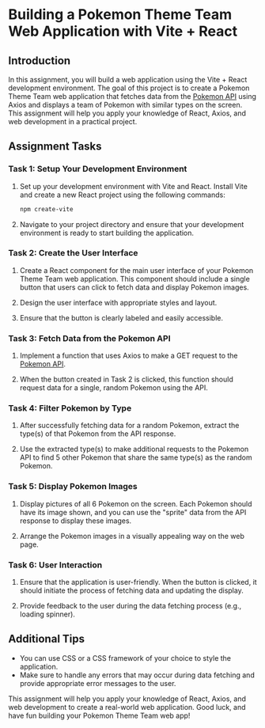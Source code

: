 # Building a Pokemon Theme Team Web Application with Vite + React

## Introduction

In this assignment, you will build a web application using the Vite + React development environment. The goal of this project is to create a Pokemon Theme Team web application that fetches data from the [Pokemon API](https://pokeapi.co/) using Axios and displays a team of Pokemon with similar types on the screen. This assignment will help you apply your knowledge of React, Axios, and web development in a practical project.

## Assignment Tasks

### Task 1: Setup Your Development Environment

1. Set up your development environment with Vite and React. Install Vite and create a new React project using the following commands:

   ```bash
   npm create-vite
   ```

2. Navigate to your project directory and ensure that your development environment is ready to start building the application.

### Task 2: Create the User Interface

1. Create a React component for the main user interface of your Pokemon Theme Team web application. This component should include a single button that users can click to fetch data and display Pokemon images.

2. Design the user interface with appropriate styles and layout.

3. Ensure that the button is clearly labeled and easily accessible.

### Task 3: Fetch Data from the Pokemon API

1. Implement a function that uses Axios to make a GET request to the [Pokemon API](https://pokeapi.co/).

2. When the button created in Task 2 is clicked, this function should request data for a single, random Pokemon using the API.

### Task 4: Filter Pokemon by Type

1. After successfully fetching data for a random Pokemon, extract the type(s) of that Pokemon from the API response.

2. Use the extracted type(s) to make additional requests to the Pokemon API to find 5 other Pokemon that share the same type(s) as the random Pokemon.

### Task 5: Display Pokemon Images

1. Display pictures of all 6 Pokemon on the screen. Each Pokemon should have its image shown, and you can use the "sprite" data from the API response to display these images.

2. Arrange the Pokemon images in a visually appealing way on the web page.

### Task 6: User Interaction

1. Ensure that the application is user-friendly. When the button is clicked, it should initiate the process of fetching data and updating the display.

2. Provide feedback to the user during the data fetching process (e.g., loading spinner).

## Additional Tips

- You can use CSS or a CSS framework of your choice to style the application.
- Make sure to handle any errors that may occur during data fetching and provide appropriate error messages to the user.

This assignment will help you apply your knowledge of React, Axios, and web development to create a real-world web application. Good luck, and have fun building your Pokemon Theme Team web app!
